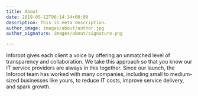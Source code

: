 ```yaml
---
title: About
date: 2019-05-12T06:14:34+00:00
description: This is meta description.
author_image: images/about/author.jpg
author_signature: images/about/signature.png

---
```

Inforoot gives each client a voice by offering an unmatched level of transparency and collaboration. We take this approach so that you know our IT service providers are always in this together. Since our launch, the Inforoot team has worked with many companies, including small to medium-sized businesses like yours, to reduce IT costs, improve service delivery, and spark growth.